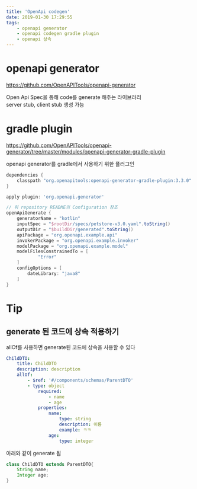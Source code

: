 ```yaml
---
title: 'OpenApi codegen'
date: 2019-01-30 17:29:55
tags:
    - openapi generator
    - openapi codegen gradle plugin
    - openapi 상속
---
```


# openapi generator
<https://github.com/OpenAPITools/openapi-generator>  

Open Api Spec을 통해 code를 generate 해주는 라이브러리  
server stub, client stub 생성 가능  

# gradle plugin  
<https://github.com/OpenAPITools/openapi-generator/tree/master/modules/openapi-generator-gradle-plugin>  

openapi generator를 gradle에서 사용하기 위한 플러그인  

```groovy
dependencies {
    classpath "org.openapitools:openapi-generator-gradle-plugin:3.3.0"
}
```

```groovy
apply plugin: 'org.openapi.generator'

// 위 repository README의 Configuration 참조  
openApiGenerate {
    generatorName = "kotlin"
    inputSpec = "$rootDir/specs/petstore-v3.0.yaml".toString()
    outputDir = "$buildDir/generated".toString()
    apiPackage = "org.openapi.example.api"
    invokerPackage = "org.openapi.example.invoker"
    modelPackage = "org.openapi.example.model"
    modelFilesConstrainedTo = [
            "Error"
    ]
    configOptions = [
        dateLibrary: "java8"
    ]
}
```

# Tip  
## generate 된 코드에 상속 적용하기  
allOf를 사용하면 generate된 코드에 상속을 사용할 수 있다  

```yml
ChildDTO:
    title: ChildDTO
    description: description
    allOf:
        - $ref: '#/components/schemas/ParentDTO'
        - type: object
            required:
                - name
                - age
            properties:
                name:
                    type: string
                    description: 이름
                    example: ㅋㅋ
                age:
                    type: integer
```

아래와 같이 generate 됨  

```java
class ChildDTO extends ParentDTO{
    String name;
    Integer age;
}
```

<!-- more -->